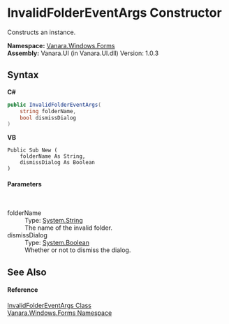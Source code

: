 # InvalidFolderEventArgs Constructor 
 

Constructs an instance.

**Namespace:**&nbsp;<a href="c580cf52-4028-70db-28d0-f9b1abc03861">Vanara.Windows.Forms</a><br />**Assembly:**&nbsp;Vanara.UI (in Vanara.UI.dll) Version: 1.0.3

## Syntax

**C#**<br />
``` C#
public InvalidFolderEventArgs(
	string folderName,
	bool dismissDialog
)
```

**VB**<br />
``` VB
Public Sub New ( 
	folderName As String,
	dismissDialog As Boolean
)
```


#### Parameters
&nbsp;<dl><dt>folderName</dt><dd>Type: <a href="http://msdn2.microsoft.com/en-us/library/s1wwdcbf" target="_blank">System.String</a><br />The name of the invalid folder.</dd><dt>dismissDialog</dt><dd>Type: <a href="http://msdn2.microsoft.com/en-us/library/a28wyd50" target="_blank">System.Boolean</a><br />Whether or not to dismiss the dialog.</dd></dl>

## See Also


#### Reference
<a href="eed2d1c3-1dd5-7596-7ddb-ca1e768c9dc9">InvalidFolderEventArgs Class</a><br /><a href="c580cf52-4028-70db-28d0-f9b1abc03861">Vanara.Windows.Forms Namespace</a><br />